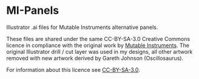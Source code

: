 # MI-Panels
Illustrator .ai files for Mutable Instruments alternative panels.

These files are shared under the same CC-BY-SA-3.0 Creative Commons licence in compliance with the original work by [Mutable Instruments](https://github.com/pichenettes/eurorack). The original Illustrator drill / cut layer was used in my designs, all other artwork removed with new artwork derived by Gareth Johnson (Oscillosaurus). 

For information about this licence see [CC-BY-SA-3.0](https://creativecommons.org/licenses/by-sa/3.0/au/deed.en).
